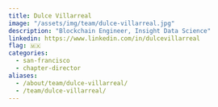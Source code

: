 ```yaml
---
title: Dulce Villarreal
image: "/assets/img/team/dulce-villarreal.jpg"
description: "Blockchain Engineer, Insight Data Science"
linkedin: https://www.linkedin.com/in/dulcevillarreal
flag: 🇲🇽
categories:
  - san-francisco
  - chapter-director
aliases:
  - /about/team/dulce-villarreal/
  - /team/dulce-villarreal/
---
```

